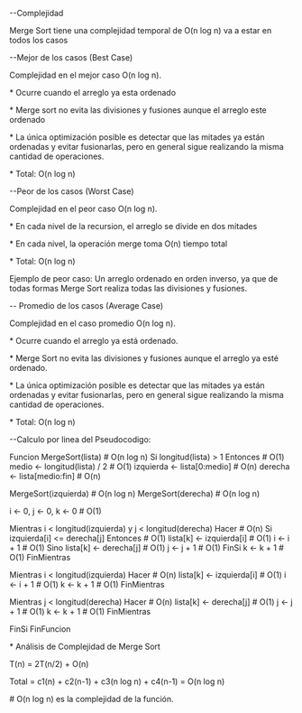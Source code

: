 \--Complejidad

Merge Sort tiene una complejidad temporal de O(n log n) va a estar en
todos los casos

\--Mejor de los casos (Best Case)

Complejidad en el mejor caso O(n log n).

\* Ocurre cuando el arreglo ya esta ordenado

\* Merge sort no evita las divisiones y fusiones aunque el arreglo este
ordenado

\* La única optimización posible es detectar que las mitades ya están
ordenadas y evitar fusionarlas, pero en general sigue realizando la
misma cantidad de operaciones.

\* Total: O(n log n)

\--Peor de los casos (Worst Case)

Complejidad en el peor caso O(n log n).

\* En cada nivel de la recursion, el arreglo se divide en dos mitades

\* En cada nivel, la operación merge toma O(n) tiempo total

\* Total: O(n log n)

Ejemplo de peor caso: Un arreglo ordenado en orden inverso, ya que de
todas formas Merge Sort realiza todas las divisiones y fusiones.

\-- Promedio de los casos (Average Case)

Complejidad en el caso promedio O(n log n).

\* Ocurre cuando el arreglo ya está ordenado.

\* Merge Sort no evita las divisiones y fusiones aunque el arreglo ya
esté ordenado.

\* La única optimización posible es detectar que las mitades ya están
ordenadas y evitar fusionarlas, pero en general sigue realizando la
misma cantidad de operaciones.

\* Total: O(n log n)

\--Calculo por linea del Pseudocodigo:

Funcion MergeSort(lista) \# O(n log n) Si longitud(lista) \> 1 Entonces
\# O(1) medio \<- longitud(lista) / 2 \# O(1) izquierda \<-
lista\[0:medio\] \# O(n) derecha \<- lista\[medio:fin\] \# O(n)

MergeSort(izquierda) \# O(n log n) MergeSort(derecha) \# O(n log n)

i \<- 0, j \<- 0, k \<- 0 \# O(1)

Mientras i \< longitud(izquierda) y j \< longitud(derecha) Hacer \# O(n)
Si izquierda\[i\] \<= derecha\[j\] Entonces \# O(1) lista\[k\] \<-
izquierda\[i\] \# O(1) i \<- i + 1 \# O(1) Sino lista\[k\] \<-
derecha\[j\] \# O(1) j \<- j + 1 \# O(1) FinSi k \<- k + 1 \# O(1)
FinMientras

Mientras i \< longitud(izquierda) Hacer \# O(n) lista\[k\] \<-
izquierda\[i\] \# O(1) i \<- i + 1 \# O(1) k \<- k + 1 \# O(1)
FinMientras

Mientras j \< longitud(derecha) Hacer \# O(n) lista\[k\] \<-
derecha\[j\] \# O(1) j \<- j + 1 \# O(1) k \<- k + 1 \# O(1) FinMientras

FinSi FinFuncion

\* Análisis de Complejidad de Merge Sort

T(n) = 2T(n/2) + O(n)

Total = c1(n) + c2(n-1) + c3(n log n) + c4(n-1) = O(n log n)

\# O(n log n) es la complejidad de la función.
